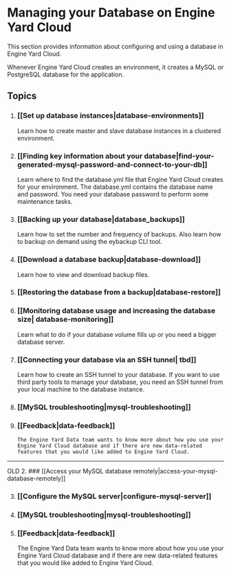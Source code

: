# Managing your Database on Engine Yard Cloud

This section provides information about configuring and using a database in Engine Yard Cloud.

Whenever Engine Yard Cloud creates an environment, it creates a MySQL or PostgreSQL database for the application. 

## Topics

1. ### [[Set up database instances|database-environments]]

    Learn how to create master and slave database instances in a clustered environment. 

1. ### [[Finding key information about your database|find-your-generated-mysql-password-and-connect-to-your-db]]  

    Learn where to find the database.yml file that Engine Yard Cloud creates for your environment. The database.yml contains the database name and password. You need your database password to perform some maintenance tasks.

4. ### [[Backing up your database|database_backups]]

    Learn how to set the number and frequency of backups. Also learn how to backup on demand using the eybackup CLI tool. 

5. ### [[Download a database backup|database-download]] 

    Learn how to view and download backup files.

6. ### [[Restoring the database from a backup|database-restore]]

7. ### [[Monitoring database usage and increasing the database size| database-monitoring]]

    Learn what to do if your database volume fills up or you need a bigger database server.


8. ### [[Connecting your database via an SSH tunnel| tbd]]

    Learn how to create an SSH tunnel to your database. If you want to use third party tools to manage your database, you need an SSH tunnel from your local machine to the database instance.

9. ### [[MySQL troubleshooting|mysql-troubleshooting]]

10. ### [[Feedback|data-feedback]]

	    The Engine Yard Data team wants to know more about how you use your Engine Yard Cloud database and if there are new data-related features that you would like added to Engine Yard Cloud.

---
OLD
2. ### [[Access your MySQL database remotely|access-your-mysql-database-remotely]]

3. ### [[Configure the MySQL server|configure-mysql-server]]






9. ### [[MySQL troubleshooting|mysql-troubleshooting]]

10. ### [[Feedback|data-feedback]]

    The Engine Yard Data team wants to know more about how you use your Engine Yard Cloud database and if there are new data-related features that you would like added to Engine Yard Cloud.